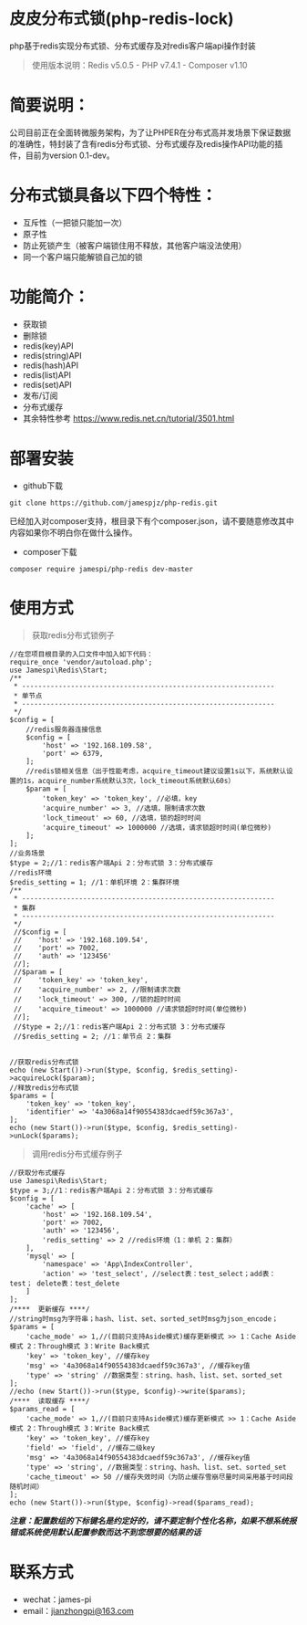 # 皮皮分布式锁(php-redis-lock)
php基于redis实现分布式锁、分布式缓存及对redis客户端api操作封装
>使用版本说明：Redis v5.0.5 - PHP v7.4.1 - Composer v1.10

# 简要说明：
公司目前正在全面转微服务架构，为了让PHPER在分布式高并发场景下保证数据的准确性，特封装了含有redis分布式锁、分布式缓存及redis操作API功能的插件，目前为version 0.1-dev。

# 分布式锁具备以下四个特性：
* 互斥性（一把锁只能加一次）
* 原子性
* 防止死锁产生（被客户端锁住用不释放，其他客户端没法使用）
* 同一个客户端只能解锁自己加的锁

# 功能简介：
* 获取锁
* 删除锁
* redis(key)API
* redis(string)API
* redis(hash)API
* redis(list)API
* redis(set)API
* 发布/订阅
* 分布式缓存
* 其余特性参考 https://www.redis.net.cn/tutorial/3501.html

# 部署安装
* github下载
```
git clone https://github.com/jamespjz/php-redis.git
```
已经加入对composer支持，根目录下有个composer.json，请不要随意修改其中内容如果你不明白你在做什么操作。
* composer下载
```
composer require jamespi/php-redis dev-master
```

# 使用方式
> 获取redis分布式锁例子

```
//在您项目根目录的入口文件中加入如下代码：
require_once 'vendor/autoload.php';
use Jamespi\Redis\Start;
/**
 * --------------------------------------------------------------
 * 单节点
 * --------------------------------------------------------------
 */
$config = [
    //redis服务器连接信息
    $config = [
        'host' => '192.168.109.58',
        'port' => 6379,
    ];
    //redis锁相关信息（出于性能考虑，acquire_timeout建议设置1s以下，系统默认设置的1s，acquire_number系统默认3次，lock_timeout系统默认60s）
    $param = [
        'token_key' => 'token_key', //必填，key
        'acquire_number' => 3, //选填，限制请求次数
        'lock_timeout' => 60, //选填，锁的超时时间
        'acquire_timeout' => 1000000 //选填，请求锁超时时间(单位微秒)
    ];
];
//业务场景
$type = 2;//1：redis客户端Api 2：分布式锁 3：分布式缓存
//redis环境
$redis_setting = 1; //1：单机环境 2：集群环境
/**
 * --------------------------------------------------------------
 * 集群
 * --------------------------------------------------------------
 */
 //$config = [
 //    'host' => '192.168.109.54',
 //    'port' => 7002,
 //    'auth' => '123456'
 //];
 //$param = [
 //    'token_key' => 'token_key',
 //    'acquire_number' => 2, //限制请求次数
 //    'lock_timeout' => 300, //锁的超时时间
 //    'acquire_timeout' => 1000000 //请求锁超时时间(单位微秒)
 //];
 //$type = 2;//1：redis客户端Api 2：分布式锁 3：分布式缓存
 //$redis_setting = 2; //1：单节点 2：集群


//获取redis分布式锁
echo (new Start())->run($type, $config, $redis_setting)->acquireLock($param);
//释放redis分布式锁
$params = [
    'token_key' => 'token_key',
    'identifier' => '4a3068a14f90554383dcaedf59c367a3',
];
echo (new Start())->run($type, $config, $redis_setting)->unLock($params);
```
> 调用redis分布式缓存例子
```
//获取分布式缓存
use Jamespi\Redis\Start;
$type = 3;//1：redis客户端Api 2：分布式锁 3：分布式缓存
$config = [
    'cache' => [
        'host' => '192.168.109.54',
        'port' => 7002,
        'auth' => '123456',
        'redis_setting' => 2 //redis环境（1：单机 2：集群）
    ],
    'mysql' => [
        'namespace' => 'App\IndexController',
        'action' => 'test_select', //select表：test_select；add表：test； delete表：test_delete
    ]
];
/****  更新缓存 ****/
//string时msg为字符串；hash、list、set、sorted_set时msg为json_encode；
$params = [
    'cache_mode' => 1,//(目前只支持Aside模式)缓存更新模式 >> 1：Cache Aside模式 2：Through模式 3：Write Back模式
    'key' => 'token_key', //缓存key
    'msg' => '4a3068a14f90554383dcaedf59c367a3', //缓存key值
    'type' => 'string' //数据类型：string、hash、list、set、sorted_set
];
//echo (new Start())->run($type, $config)->write($params);
/****  读取缓存 ****/
$params_read = [
    'cache_mode' => 1,//(目前只支持Aside模式)缓存更新模式 >> 1：Cache Aside模式 2：Through模式 3：Write Back模式
    'key' => 'token_key', //缓存key
    'field' => 'field', //缓存二级key
    'msg' => '4a3068a14f90554383dcaedf59c367a3', //缓存key值
    'type' => 'string', //数据类型：string、hash、list、set、sorted_set
    'cache_timeout' => 50 //缓存失效时间（为防止缓存雪崩尽量时间采用基于时间段随机时间）
];
echo (new Start())->run($type, $config)->read($params_read);
```

***注意：配置数组的下标键名是约定好的，请不要定制个性化名称，如果不想系统报错或系统使用默认配置参数而达不到您想要的结果的话***

# 联系方式
* wechat：james-pi
* email：jianzhongpi@163.com

